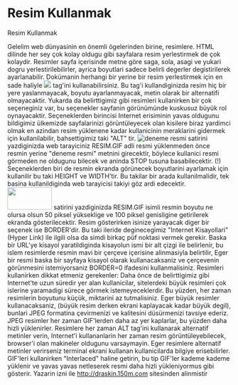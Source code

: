 # Resim Kullanmak


Resim Kullanmak



 Gelelim web dünyasinin en önemli ögelerinden birine, resimlere. HTML dilinde her sey çok kolay oldugu gibi sayfalara resim yerlestirmek de çok kolaydir. Resimler sayfa içerisinde metne göre saga, sola, asagi ve yukari dogru yerlestirilebilirler, ayrica boyutlari sadece belirli degerler degistirilerek ayarlanabilir.                 Dokümanin herhangi bir yerine bir resim yerlestirmek için en sade haliyle <IMG SRC="RESIM.GIF"> tag'ini kullanabilirsiniz. Bu tag'i kullandiginizda resim hiç bir yere yaslanmayacak, boyutu ayarlanmayacak, metin olarak bir alternatifi olmayacaktir.                  Yukarda da belirttigimiz gibi resimleri kullanirken bir çok seçeneginiz var, bu seçenekler sayfanin görünümünde kuskusuz büyük rol oynayacaktir. Seçeneklerden birincisi Internet erisiminin yavas oldugunu bildigimiz ülkemizde sayfalarinizi görüntüleyecek olan kisilere biraz yardimci olmak en azindan resim yüklenene kadar kullanicinin meraklarini gidermek için kullanilabilir, bahsettigimiz taki "ALT" tir. <IMG SRC="RESIM.GIF" ALT="deneme resmi"> satirini yazdiginizda web tarayiciniz RESIM.GIF adli resmi yüklenmeden önce resmin yerine "deneme resmi" metnini girecektir, böylece kullanici resmi görmeden ne oldugunu bilecek ve aninda STOP tusuna basabilecektir. (!)                 Seçeneklerden biri de resmin ekranda görünecek boyutlarini ayarlamak için kullanilir bu taki HEIGHT ve WIDTH'tir. Bu takilar bir arada kullanilmalidir, tek basina kullanildiginda web tarayicisi takiyi göz ardi edecektir. <IMG SRC="RESIM.GIF" WIDTH=100 HEIGHT=50> satirini yazdiginizda RESIM.GIF isimli resmin boyutu ne olursa olsun 50 piksel yükseklige ve 100 piksel genisligine getirilerek ekranda gösterilecektir. Resim gösterirken isinize yarayacak diger bir seçenek ise BORDER'dir. Bu taki ileride deginecegimiz "Internet Kisayollari" (Hyper Link) ile ilgili olsa da simdi birkaç püf noktasi vermek gerekir. Baska bir URL'ye kisayol yaratildiginda kisayolun ismi bir alt çizgi ile belirlenir, bu islem resimlerde resmin mavi bir çerçeve içerisine alinmasiyla belirtilir, Eger bir resmi baska bir sayfaya kisayol olarak kullanacaksaniz ve çerçevenin görünmesini istemiyorsaniz BORDER=0 ifadesini kullanmalisiniz.            Resimleri kullanirken dikkat etmeniz gerekenler:          Daha önce de belirttigimiz gibi Internet'te uzun süredir yer alan kullanicilar, sitelerdeki büyük resimleri çok islerine yaramadigi sürece görmek istemeyeceklerdir. Bu yüzden, her zaman resimlerin boyutunu küçük, miktarini az tutmalisiniz.                Eger büyük resimler kullanacaksaniz, (büyük resim derken ekrani kaplayacak kadar büyük degil), bunlari JPEG formatina çevirmenizi ve kalitesini düsürmenizi tavsiye ederiz. JPEG resimler her zaman GIF'lerden daha az yer kaplarlar, bu yüzden daha hizli yüklenirler.                Resimlere her zaman ALT tag'ini kullanarak alternatif metinler verin, Internet'i kullananlarin her zaman resim görüntüleyebilecek, browser'i olan makineler oldugunu varsaymayin. Eger resimlere alternatif metinler verirseniz terminal ekrani kullanan kullanicilarda bilgiye erisebilirler.               GIF'leri kullanirken "Interlaced" haline getirin, bu tip GIF'ler kademe kademe yüklenir ve yavas yavas netleserek resmi daha hizli yükleniyormus gibi gösterir.                Yazarin izni ile http://draskin.150m.com sitesinden alinmistir




